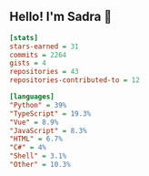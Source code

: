 ## Hello! I'm Sadra 👋

```ini
[stats]
stars-earned = 31
commits = 2264
gists = 4
repositories = 43
repositories-contributed-to = 12

[languages]
"Python" = 39%
"TypeScript" = 19.3%
"Vue" = 8.9%
"JavaScript" = 8.3%
"HTML" = 6.7%
"C#" = 4%
"Shell" = 3.1%
"Other" = 10.3%
```

<!--
**sadra1f/sadra1f** is a ✨ _special_ ✨ repository because its `README.md` (this file) appears on your GitHub profile.

Here are some ideas to get you started:

- 🔭 I’m currently working on ...
- 🌱 I’m currently learning ...
- 👯 I’m looking to collaborate on ...
- 🤔 I’m looking for help with ...
- 💬 Ask me about ...
- 📫 How to reach me: ...
- 😄 Pronouns: ...
- ⚡ Fun fact: ...
-->
